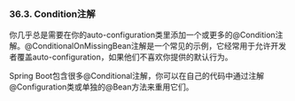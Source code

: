 ### 36.3. Condition注解

你几乎总是需要在你的auto-configuration类里添加一个或更多的@Condition注解。@ConditionalOnMissingBean注解是一个常见的示例，它经常用于允许开发者覆盖auto-configuration，如果他们不喜欢你提供的默认行为。

Spring Boot包含很多@Conditional注解，你可以在自己的代码中通过注解@Configuration类或单独的@Bean方法来重用它们。
